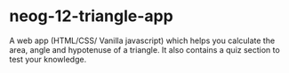 # neog-12-triangle-app

A web app (HTML/CSS/ Vanilla javascript) which helps you calculate the area, angle and hypotenuse of a triangle. It also contains a quiz section to test your knowledge.

